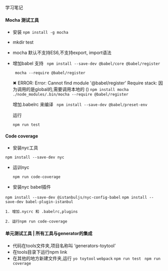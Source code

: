 学习笔记
#### Mocha 测试工具

* 安装 
``` npm install -g mocha ```
* mkdir test

* mocha 默认不支持ES6,不支持export, import语法

* 增加babel 支持
    ``` npm install --save-dev @babel/core @babel/register```

    ``` mocha --require @babel/register```

    ✖ ERROR: Error: Cannot find module '@babel/register' Require stack:
    因为调用的是global的,需要调用本地的 ()
    ``` npm install mocha ```
    ``` ./node_modules/.bin/mocha --require @babel/register ```

    增加.babelrc 来编译
    ```  npm install --save-dev @babel/preset-env ``` 

    运行

    ``` npm run test ```

#### Code coverage
 
* 安装nyc工具

``` npm install --save-dev nyc ```

* 运训nyc

    ``` npm run code-coverage ```

* 安装nyc babel插件

``` npm install --save-dev @istanbuljs/nyc-config-babel ```
``` npm install --save-dev babel-plugin-istanbul ```

    1. 增加.nycrc 和 .babelrc,plugins

    2. 运行npm run code-coverage


#### 单元测试工具 | 所有工具与generator的集成
* 代码在tools文件夹,项目名称叫 ‘generators-toytool’
* 在tools目录下运行npm link
* 在其他的地方新建文件夹,运行
    ``` yo toytool ```
    ``` webpack ``` 
    ``` npm run test ``` 
    ``` npm run  coverage``` 










